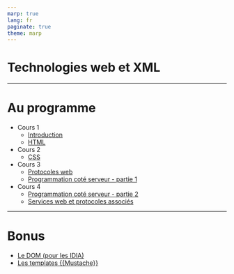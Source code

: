 ```yaml
---
marp: true
lang: fr
paginate: true
theme: marp
---
```


# Technologies web et XML
<!-- _paginate: skip -->
<!-- _footer: <span class='red'>*</span> M. PERREIRA DA SILVA -->

---
# Au programme

- Cours 1
  + [Introduction](intro.html)
  + [HTML](html.html)
- Cours 2
  + [CSS](css.html)
- Cours 3 
  + [Protocoles web](protocoles.html)
  + [Programmation coté serveur - partie 1](prog-serveur.html)
- Cours 4
  + [Programmation coté serveur - partie 2](prog-serveur.html)
  + [Services web et protocoles associés](services-web.html)

---

# Bonus

- [Le DOM (pour les IDIA)](dom.html)
- [Les templates {{Mustache}}](mustache.html)